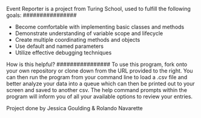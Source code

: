 Event Reporter is a project from Turing School, used to fulfill the following goals:
################
* Become comfortable with implementing basic classes and methods
* Demonstrate understanding of variable scope and lifecycle
* Create multiple coordinating methods and objects
* Use default and named parameters
* Utilize effective debugging techniques

How is this helpful?
################
To use this program, fork onto your own repository or clone down from the URL provided to the right.
You can then run the program from your command line to load a .csv file and better analyze your data into a queue which can then be printed out to your screen and saved to another csv.
The help command prompts within the program will inform you of all your available options to review your entries.

Project done by Jessica Goulding & Rolando Navarette
